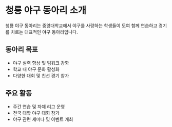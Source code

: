 # 청룡 야구 동아리 소개

청룡 야구 동아리는 중앙대학교에서 야구를 사랑하는 학생들이 모여 
함께 연습하고 경기를 치르는 대표적인 야구 동아리입니다.

## 동아리 목표
- 야구 실력 향상 및 팀워크 강화
- 학교 내 야구 문화 활성화
- 다양한 대회 및 친선 경기 참가

## 주요 활동
- 주간 연습 및 자체 리그 운영
- 전국 대학 야구 대회 참가
- 야구 관련 세미나 및 이벤트 개최

